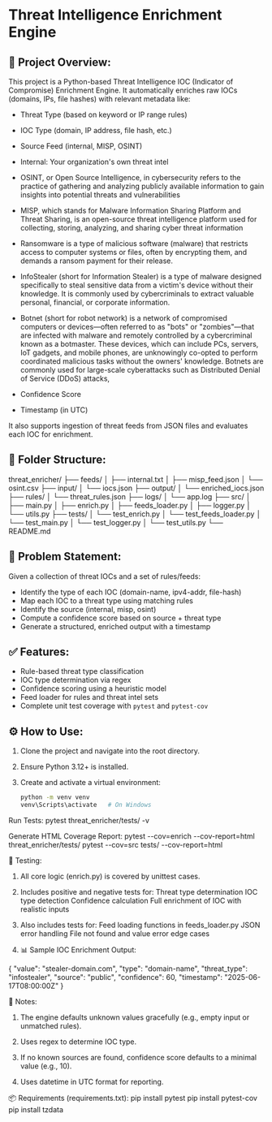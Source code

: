 Threat Intelligence Enrichment Engine
===========================================

📌 Project Overview:
---------------------
This project is a Python-based Threat Intelligence IOC (Indicator of Compromise) Enrichment Engine. It automatically enriches raw IOCs (domains, IPs, file hashes) with relevant metadata like:

- Threat Type (based on keyword or IP range rules)

- IOC Type (domain, IP address, file hash, etc.)

- Source Feed (internal, MISP, OSINT)

- Internal: Your organization's own threat intel

- OSINT, or Open Source Intelligence, in cybersecurity refers to the practice of gathering and analyzing publicly available information to gain insights into potential threats and vulnerabilities

- MISP, which stands for Malware Information Sharing Platform and Threat Sharing, is an open-source threat intelligence platform used for collecting, storing, analyzing, and sharing cyber threat information

- Ransomware is a type of malicious software (malware) that restricts access to computer systems or files, often by encrypting them, and demands a ransom payment for their release.

- InfoStealer (short for Information Stealer) is a type of malware designed specifically to steal sensitive data from a victim's device without their knowledge. It is commonly used by cybercriminals to extract valuable personal, financial, or corporate information.

- Botnet (short for robot network) is a network of compromised computers or devices—often referred to as "bots" or "zombies"—that are infected with malware and remotely controlled by a cybercriminal known as a botmaster. These devices, which can include PCs, servers, IoT gadgets, and mobile phones, are unknowingly co-opted to perform coordinated malicious tasks without the owners' knowledge. Botnets are commonly used for large-scale cyberattacks such as Distributed Denial of Service (DDoS) attacks, 

- Confidence Score

- Timestamp (in UTC)

It also supports ingestion of threat feeds from JSON files and evaluates each IOC for enrichment.

📂 Folder Structure:
---------------------
threat_enricher/
├── feeds/
│   ├── internal.txt
│   ├── misp_feed.json
│   └── osint.csv
├── input/
│   └── iocs.json
├── output/
│   └── enriched_iocs.json
├── rules/
│   └── threat_rules.json
├── logs/
│   └── app.log
├── src/
│   ├── main.py
│   ├── enrich.py
│   ├── feeds_loader.py
│   ├── logger.py
│   └── utils.py
├── tests/
│   └── test_enrich.py
│   └── test_feeds_loader.py
│   └── test_main.py
│   └── test_logger.py
│   └── test_utils.py
└── README.md


🧠 Problem Statement:
----------------------
Given a collection of threat IOCs and a set of rules/feeds:
- Identify the type of each IOC (domain-name, ipv4-addr, file-hash)
- Map each IOC to a threat type using matching rules
- Identify the source (internal, misp, osint)
- Compute a confidence score based on source + threat type
- Generate a structured, enriched output with a timestamp

✅ Features:
------------
- Rule-based threat type classification
- IOC type determination via regex
- Confidence scoring using a heuristic model
- Feed loader for rules and threat intel sets
- Complete unit test coverage with `pytest` and `pytest-cov`

⚙️ How to Use:
--------------
1. Clone the project and navigate into the root directory.

2. Ensure Python 3.12+ is installed.

3. Create and activate a virtual environment:
   ```bash
   python -m venv venv
   venv\Scripts\activate   # On Windows


Run Tests:
pytest threat_enricher/tests/ -v

Generate HTML Coverage Report:
pytest --cov=enrich --cov-report=html threat_enricher/tests/
pytest --cov=src tests/ --cov-report=html

🧪 Testing:

  1)  All core logic (enrich.py) is covered by unittest cases.

  2)  Includes positive and negative tests for:
        Threat type determination
        IOC type detection
        Confidence calculation
        Full enrichment of IOC with realistic inputs

  3)  Also includes tests for:
        Feed loading functions in feeds_loader.py
        JSON error handling
        File not found and value error edge cases

  4)  📊 Sample IOC Enrichment Output:

{
  "value": "stealer-domain.com",
  "type": "domain-name",
  "threat_type": "infostealer",
  "source": "public",
  "confidence": 60,
  "timestamp": "2025-06-17T08:00:00Z"
}

📝 Notes:

1) The engine defaults unknown values gracefully (e.g., empty input or unmatched rules).

2) Uses regex to determine IOC type.

3) If no known sources are found, confidence score defaults to a minimal value (e.g., 10).

4) Uses datetime in UTC format for reporting.

📦 Requirements (requirements.txt):
    pip install pytest
    pip install pytest-cov
    pip install tzdata
    

